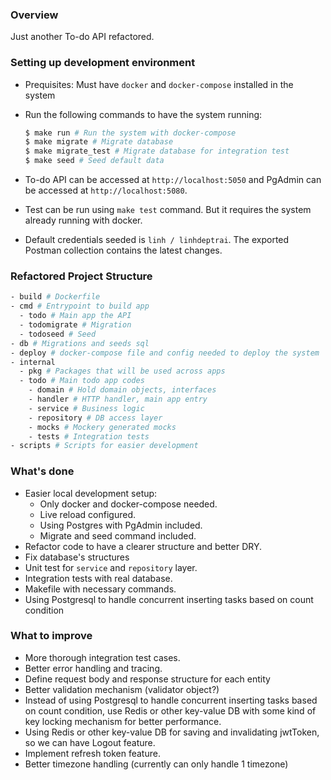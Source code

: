 ### Overview

Just another To-do API refactored.

### Setting up development environment

- Prequisites: Must have `docker` and `docker-compose` installed in the system
- Run the following commands to have the system running:

  ```sh
  $ make run # Run the system with docker-compose
  $ make migrate # Migrate database
  $ make migrate_test # Migrate database for integration test
  $ make seed # Seed default data
  ```

- To-do API can be accessed at `http://localhost:5050` and PgAdmin can be accessed at `http://localhost:5080`.
- Test can be run using `make test` command. But it requires the system already running with docker.
- Default credentials seeded is `linh / linhdeptrai`. The exported Postman collection contains the latest changes.

### Refactored Project Structure

```sh
- build # Dockerfile
- cmd # Entrypoint to build app
  - todo # Main app the API
  - todomigrate # Migration 
  - todoseed # Seed
- db # Migrations and seeds sql
- deploy # docker-compose file and config needed to deploy the system
- internal
  - pkg # Packages that will be used across apps
  - todo # Main todo app codes
    - domain # Hold domain objects, interfaces
    - handler # HTTP handler, main app entry
    - service # Business logic
    - repository # DB access layer
    - mocks # Mockery generated mocks
    - tests # Integration tests
- scripts # Scripts for easier development
```

### What's done

- Easier local development setup:
  - Only docker and docker-compose needed.
  - Live reload configured.
  - Using Postgres with PgAdmin included.
  - Migrate and seed command included.
- Refactor code to have a clearer structure and better DRY.
- Fix database's structures
- Unit test for `service` and `repository` layer.
- Integration tests with real database.
- Makefile with necessary commands.
- Using Postgresql to handle concurrent inserting tasks based on count condition

### What to improve

- More thorough integration test cases.
- Better error handling and tracing.
- Define request body and response structure for each entity
- Better validation mechanism (validator object?)
- Instead of using Postgresql to handle concurrent inserting tasks based on count condition, use Redis or other key-value DB with some kind of key locking mechanism for better performance.
- Using Redis or other key-value DB for saving and invalidating jwtToken, so we can have Logout feature.
- Implement refresh token feature.
- Better timezone handling (currently can only handle 1 timezone)